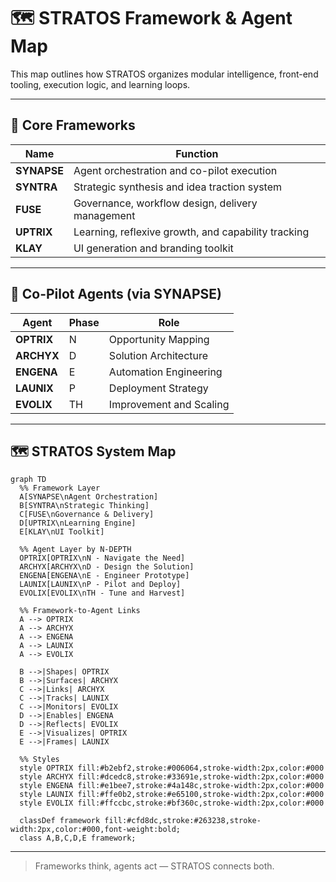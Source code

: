 # 🗺 STRATOS Framework & Agent Map

This map outlines how STRATOS organizes modular intelligence, front-end tooling, execution logic, and learning loops.

---

## 🧠 Core Frameworks

| Name     | Function |
|----------|----------|
| **SYNAPSE** | Agent orchestration and co-pilot execution |
| **SYNTRA**  | Strategic synthesis and idea traction system |
| **FUSE**    | Governance, workflow design, delivery management |
| **UPTRIX**  | Learning, reflexive growth, and capability tracking |
| **KLAY**    | UI generation and branding toolkit |

---

## 🤖 Co-Pilot Agents (via SYNAPSE)

| Agent    | Phase | Role |
|----------|-------|------|
| **OPTRIX** | N | Opportunity Mapping |
| **ARCHYX** | D | Solution Architecture |
| **ENGENA** | E | Automation Engineering |
| **LAUNIX** | P | Deployment Strategy |
| **EVOLIX** | TH | Improvement and Scaling |

---

## 🗺 STRATOS System Map

```mermaid
graph TD
  %% Framework Layer
  A[SYNAPSE\nAgent Orchestration]
  B[SYNTRA\nStrategic Thinking]
  C[FUSE\nGovernance & Delivery]
  D[UPTRIX\nLearning Engine]
  E[KLAY\nUI Toolkit]

  %% Agent Layer by N-DEPTH
  OPTRIX[OPTRIX\nN - Navigate the Need]
  ARCHYX[ARCHYX\nD - Design the Solution]
  ENGENA[ENGENA\nE - Engineer Prototype]
  LAUNIX[LAUNIX\nP - Pilot and Deploy]
  EVOLIX[EVOLIX\nTH - Tune and Harvest]

  %% Framework-to-Agent Links
  A --> OPTRIX
  A --> ARCHYX
  A --> ENGENA
  A --> LAUNIX
  A --> EVOLIX

  B -->|Shapes| OPTRIX
  B -->|Surfaces| ARCHYX
  C -->|Links| ARCHYX
  C -->|Tracks| LAUNIX
  C -->|Monitors| EVOLIX
  D -->|Enables| ENGENA
  D -->|Reflects| EVOLIX
  E -->|Visualizes| OPTRIX
  E -->|Frames| LAUNIX

  %% Styles
  style OPTRIX fill:#b2ebf2,stroke:#006064,stroke-width:2px,color:#000
  style ARCHYX fill:#dcedc8,stroke:#33691e,stroke-width:2px,color:#000
  style ENGENA fill:#e1bee7,stroke:#4a148c,stroke-width:2px,color:#000
  style LAUNIX fill:#ffe0b2,stroke:#e65100,stroke-width:2px,color:#000
  style EVOLIX fill:#ffccbc,stroke:#bf360c,stroke-width:2px,color:#000

  classDef framework fill:#cfd8dc,stroke:#263238,stroke-width:2px,color:#000,font-weight:bold;
  class A,B,C,D,E framework;
```
---

> Frameworks think, agents act — STRATOS connects both.
